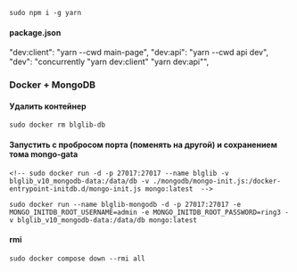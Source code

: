 
```
sudo npm i -g yarn
```

#### package.json
  "dev:client": "yarn --cwd main-page",
  "dev:api": "yarn --cwd api dev",
  "dev": "concurrently \"yarn dev:client\" \"yarn dev:api\"",

### Docker + MongoDB

#### Удалить контейнер

```
sudo docker rm blglib-db
```

#### Запустить с пробросом порта (поменять на другой) и сохранением тома mongo-gata
```
<!-- sudo docker run -d -p 27017:27017 --name blglib -v blglib_v10_mongodb-data:/data/db -v ./mongodb/mongo-init.js:/docker-entrypoint-initdb.d/mongo-init.js mongo:latest  -->

sudo docker run --name blglib-mongodb -d -p 27017:27017 -e MONGO_INITDB_ROOT_USERNAME=admin -e MONGO_INITDB_ROOT_PASSWORD=ring3 -v blglib_v10_mongodb-data:/data/db mongo:latest  
```

#### rmi
```
sudo docker compose down --rmi all
```


